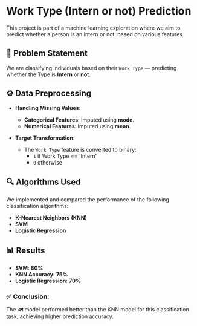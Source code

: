 # Work Type (Intern or not) Prediction

This project is part of a machine learning exploration where we aim to predict whether a person is an Intern or not, based on various features.

## 🧠 Problem Statement

We are classifying individuals based on their `Work Type` — predicting whether the Type is **Intern** or **not**.

## ⚙️ Data Preprocessing

- **Handling Missing Values**:

  - **Categorical Features**: Imputed using **mode**.
  - **Numerical Features**: Imputed using **mean**.

- **Target Transformation**:
  - The `Work Type` feature is converted to binary:
    - `1` if Work Type == 'Intern'
    - `0` otherwise

## 🔍 Algorithms Used

We implemented and compared the performance of the following classification algorithms:

- **K-Nearest Neighbors (KNN)**
- **SVM**
- **Logistic Regression**

## 📊 Results

- **SVM**: **80%**
- **KNN Accuracy**: **75%**
- **Logistic Regression**: **70%**

### ✅ Conclusion:

The **এশ** model performed better than the KNN model for this classification task, achieving higher prediction accuracy.
